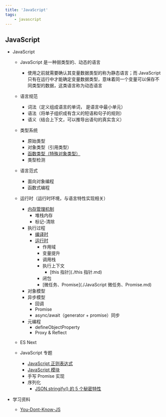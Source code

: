 ```yaml
---
title: 'JavaScript'
tags:
	- javascript
---
```

## JavaScript

- JavaScript
  - JavaScript 是一种弱类型的、动态的语言
    - 使用之前就需要确认其变量数据类型的称为静态语言；而 JavaScript 只有在运行中才能确定变量数据类型，意味着同一个变量可以保存不同类型的数据，这类语言称为动态语言
  - 语言规范
    - 词法（定义组成语言的单词， 是语言中最小单元）
    - 语法（将单子组织成有含义的短语和句子的规则）
    - 语义（结合上下文，可以推导出语句的真实含义）
  - 类型系统
    - 原始类型
    - 对象类型（引用类型）
    - [函数类型（特殊对象类型）](./JavaScript%20函数.md)
    - 类型检测
  - 语言范式
    - 面向对象编程
    - 函数式编程
  - 运行时（运行时环境，与语言特性实现相关）
    - [内存管理机制](./JavaScript%20内存管理机制.md)
      - 堆栈内存
      - 标记-清除
    - 执行过程
      - [编译时](./JavaScript%20代码执行过程（编译时）.md)
      - [运行时](./JavaScript%20代码执行过程（运行时）.md)
        - 作用域
        - 变量提升
        - 调用栈
        - 执行上下文
          - [this 指针](./this 指针.md)
        - 闭包
        - [微任务、Promise](./JavaScript 微任务、Promise.md)
    - 对象模型
    - 异步模型
      - 回调
      - Promise
      - async/await（generator + promise）同步
    - 元编程
      - defineObjectProperty
      - Proxy & Reflect
  - ES Next

  - JavaScript 专题
    - [JavaScript 正则表达式](./JavaScript%20正则表达式.md)
    - [JavaScript 模块](./JavaScript%20模块.md)
    - 手写 Promise 实现
    - 序列化
      - [JSON.stringify() 的 5 个秘密特性](https://medium.com/javascript-in-plain-english/5-secret-features-of-json-stringify-c699340f9f27)

- 学习资料
  - [You-Dont-Know-JS](https://github.com/getify/You-Dont-Know-JS)